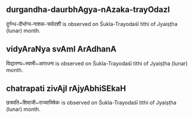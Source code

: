 ## durgandha-daurbhAgya-nAzaka-trayOdazI

दुर्गन्ध-दौर्भाग्य-नाशक-त्रयोदशी is observed on Śukla-Trayodaśī tithi of Jyaiṣṭha (lunar) month.



## vidyAraNya svAmI ArAdhanA

विद्यारण्य~स्वामी~आराधना is observed on Śukla-Trayodaśī tithi of Jyaiṣṭha (lunar) month.



## chatrapati zivAjI rAjyAbhiSEkaH

छत्रपति~शिवाजी~राज्याभिषेकः is observed on Śukla-Trayodaśī tithi of Jyaiṣṭha (lunar) month.



